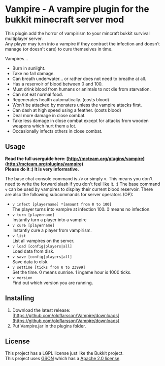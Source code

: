 Vampire - A vampire plugin for the bukkit minecraft server mod
====================
This plugin add the horror of vampirism to your mincraft bukkit survival multiplayer server.<br>
Any player may turn into a vampire if they contract the infection and doesn't manage (or doesn't care) to cure themselves in time.

Vampires...

* Burn in sunlight.
* Take no fall damage.
* Can breath underwater... or rather does not need to breathe at all.
* Has a reservoir of blood between 0 and 100.
* Must drink blood from humans or animals to not die from starvation.
* Can not eat normal food.
* Regenerates health automatically. (costs blood)
* Won't be attacked by monsters unless the vampire attacks first.
* Can dash at high speed using a feather. (costs blood)
* Deal more damage in close combat.
* Take less damage in close combat except for attacks from wooden weapons which hurt them a lot.
* Occasionally infects others in close combat.

Usage
---------
<b>Read the full userguide here: [http://mcteam.org/plugins/vampire](http://mcteam.org/plugins/vampire)</b><br/>
<b>Please do it :) It is very informative.</b>

The base chat console command is `/v` or simply `v`. This means you don't need to write the forward slash if you don't feel like it. :)
The base command `v` can be used by vampires to display their current blood reservoir. There are also the following subcommands for server operators (OP):

* `v infect [playername] *[amount from 0 to 100]`<br>The player turns into vampire at infection 100. 0 means no infection.
* `v turn [playername]`<br> Instantly turn a player into a vampire
* `v cure [playername]`<br> Instantly cure a player from vampirism.
* `v list`<br> List all vampires on the server.
* `v load [config|players|all]`<br> Load data from disk. 
* `v save [config|players|all]`<br> Save data to disk.
* `v settime [ticks from 0 to 23999]`<br> Set the time. 0 means sunrise. 1 ingame hour is 1000 ticks.
* `v version`<br> Find out which version you are running.

Installing
----------
1. Download the latest release: [https://github.com/oloflarsson/Vampire/downloads](https://github.com/oloflarsson/Vampire/downloads)<br>
1. Put Vampire.jar in the plugins folder.

License
----------
This project has a LGPL license just like the Bukkit project.<br>
This project uses [GSON](http://code.google.com/p/google-gson/) which has a [Apache 2.0 license](http://www.apache.org/licenses/LICENSE-2.0 ).

